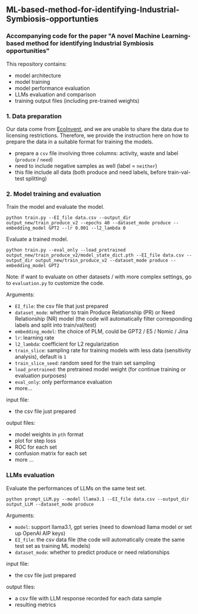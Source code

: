 ## ML-based-method-for-identifying-Industrial-Symbiosis-opportunties

### Accompanying code for the paper "A novel Machine Learning-based method for identifying Industrial Symbiosis opportunities"

This repository contains:
- model architecture
- model training
- model performance evaluation
- LLMs evaluation and comparison
- training output files (including pre-trained weights)


### 1. Data preparation

Our data come from [EcoInvent](https://ecoinvent.org/), and we are unable to share the data due to licensing restrictions.
Therefore, we provide the instruction here on how to prepare the data in a suitable format for training the models.

- prepare a `csv` file involving three columns: activity, waste and label (`produce` / `need`)
- need to include negative samples as well (label = `neither`)
- this file include all data (both produce and need labels, before train-val-test splitting)

### 2. Model training and evaluation

Train the model and evaluate the model.
```shell
python train.py --EI_file data.csv --output_dir output_new/train_produce_v2 --epochs 40 --dataset_mode produce --embedding_model GPT2 --lr 0.001 --l2_lambda 0
```

Evaluate a trained model.
```shell
python train.py --eval_only --load_pretrained output_new/train_produce_v2/model_state_dict.pth --EI_file data.csv --output_dir output_new/train_produce_v2 --dataset_mode produce --embedding_model GPT2
```
Note: if want to evaluate on other datasets / with more complex settings, go to `evaluation.py` to customize the code. 

Arguments:
- `EI_file`: the csv file that just prepared
- `dataset_mode`: whether to train Produce Relationship (PR) or Need Relationship (NR) model (the code will automatically filter corresponding labels and split into train/val/test)
- `embedding_model`: the choice of PLM, could be GPT2 / E5 / Nomic / Jina
- `lr`: learning rate
- `l2_lambda`: coefficient for L2 regularization
- `train_slice`: sampling rate for training models with less data (sensitivity analysis), default is `1`
- `train_slice_seed`: random seed for the train set sampling
- `load_pretrained`: the pretrained model weight (for continue training or evaluation purposes)
- `eval_only`: only performance evaluation
- more...

input file:
- the csv file just prepared

output files:
- model weights in `pth` format
- plot for step loss
- ROC for each set
- confusion matrix for each set
- more ...

### LLMs evaluation

Evaluate the performances of LLMs on the same test set.

```shell
python prompt_LLM.py --model llama3.1 --EI_file data.csv --output_dir output_LLM --dataset_mode produce
```

Arguments:
- `model`: support llama3.1, gpt series (need to download llama model or set up OpenAI AIP keys)
- `EI_file`: the csv data file (the code will automatically create the same test set as training ML models)
- `dataset_mode`: whether to predict produce or need relationships

input file:
- the csv file just prepared

output files:
- a csv file with LLM response recorded for each data sample
- resulting metrics